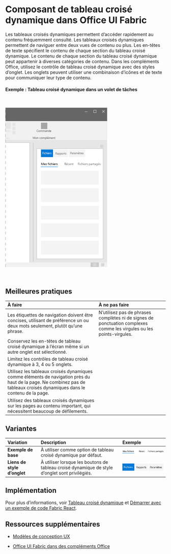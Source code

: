 # <a name="pivot-component-in-office-ui-fabric"></a>Composant de tableau croisé dynamique dans Office UI Fabric

Les tableaux croisés dynamiques permettent d’accéder rapidement au contenu fréquemment consulté. Les tableaux croisés dynamiques permettent de naviguer entre deux vues de contenu ou plus. Les en-têtes de texte spécifient le contenu de chaque section du tableau croisé dynamique. Le contenu de chaque section du tableau croisé dynamique peut appartenir à diverses catégories de contenu. Dans les compléments Office, utilisez le contrôle de tableau croisé dynamique avec des styles d’onglet. Les onglets peuvent utiliser une combinaison d’icônes et de texte pour communiquer leur type de contenu. 

#### <a name="example-pivot-in-a-task-pane"></a>Exemple : Tableau croisé dynamique dans un volet de tâches

<br/>

![Image illustrant le tableau croisé dynamique](../images/overview_withApp_pivot.png)

<br/>

## <a name="best-practices"></a>Meilleures pratiques

|**À faire**|**À ne pas faire**|
|:------------|:--------------|
|Les étiquettes de navigation doivent être concises, utilisant de préférence un ou deux mots seulement, plutôt qu’une phrase.|N’utilisez pas de phrases complètes ni de signes de ponctuation complexes comme les virgules ou les points-virgules.|
|Conservez les en-têtes de tableau croisé dynamique à l’écran même si un autre onglet est sélectionné.| |
|Limitez les contrôles de tableau croisé dynamique à 3, 4 ou 5 onglets.| |
|Utilisez les tableaux croisés dynamiques comme éléments de navigation près du haut de la page. Ne combinez pas de tableaux croisés dynamiques dans le contenu de la page.| |
|Utilisez des tableaux croisés dynamiques sur les pages au contenu important, qui nécessitent beaucoup de défilements.| |

## <a name="variants"></a>Variantes

|**Variation**|**Description**|**Exemple**|
|:------------|:--------------|:----------|
|**Exemple de base**|À utiliser comme option de tableau croisé dynamique par défaut.|![Image d’un exemple de base](../images/pivotBasic.png)<br/>|
|**Liens de style d’onglet**|À utiliser lorsque les boutons de tableau croisé dynamique de style d’onglet sont privilégiés.|![Image des liens de style d’onglet](../images/pivotTab.png)<br/>|

## <a name="implementation"></a>Implémentation

Pour plus d’informations, voir [Tableau croisé dynamique](https://dev.office.com/fabric#/components/pivot) et [Démarrer avec un exemple de code Fabric React](https://github.com/OfficeDev/Word-Add-in-GettingStartedFabricReact).

## <a name="additional-resources"></a>Ressources supplémentaires

- [Modèles de conception UX](https://github.com/OfficeDev/Office-Add-in-UX-Design-Patterns-Code)

- [Office UI Fabric dans des compléments Office](office-ui-fabric.md)
